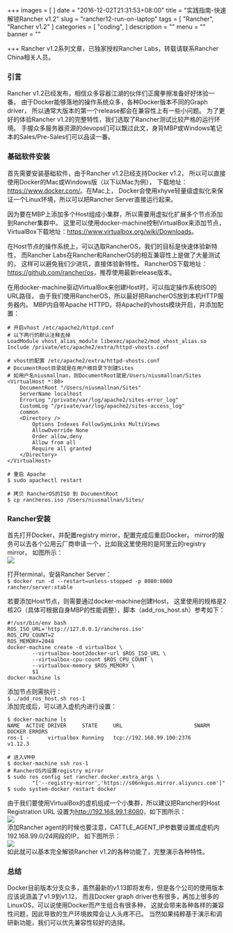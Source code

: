 +++
images = [
]
date = "2016-12-02T21:31:53+08:00"
title = "实践指南-快速解锁Rancher v1.2"
slug = "rancher12-run-on-laptop"
tags = [
    "Rancher",
    "Rancher v1.2"
]
categories = [
    "coding",
]
description = ""
menu = ""
banner = ""

+++
Rancher v1.2系列文章，已独家授权Rancher Labs，转载请联系Rancher China相关人员。
<!--more-->
### 引言
Rancher v1.2已经发布，相信众多容器江湖的伙伴们正魔拳擦准备好好体验一番。
由于Docker能够落地的操作系统众多，各种Docker版本不同的Graph driver，
所以通常大版本的第一个release都会在兼容性上有一些小问题。
为了更好的体验Rancher v1.2的完整特性，我们选取了Rancher测试比较严格的运行环境。
手握众多服务器资源的devops们可以飘过此文，身背MBP或Windows笔记本的Sales/Pre-Sales们可以品读一番。

### 基础软件安装
首先需要安装基础软件，由于Rancher v1.2已经支持Docker v1.2，
所以可以直接使用Docker的Mac或Windows版（以下以Mac为例），
下载地址：<https://www.docker.com/>。在Mac上，
Docker会使用xhyve轻量级虚拟化来保证一个Linux环境，所以可以把Rancher Server直接运行起来。

因为要在MBP上添加多个Host组成小集群，所以需要用虚拟化扩展多个节点添加到Rancher集群中。
这里可以使用docker-machine控制VirtualBox来添加节点，
VirtualBox下载地址：<https://www.virtualbox.org/wiki/Downloads>。

在Host节点的操作系统上，可以选取RancherOS，我们的目标是快速体验新特性，
而Rancher Labs在Rancher和RancherOS的相互兼容性上是做了大量测试的，
这样可以避免我们少进坑，直接体验新特性。
RancherOS下载地址：<https://github.com/rancher/os>，推荐使用最新release版本。

在用docker-machine驱动VirtualBox来创建Host时，可以指定操作系统ISO的URL路径，
由于我们使用RancherOS，所以最好把RancherOS放到本机HTTP服务器内。
MBP内自带Apache HTTPD，将Apache的vhosts模块开启，并添加配置：
```
# 开启vhost /etc/apache2/httpd.conf
# 以下两行的默认注释去掉
LoadModule vhost_alias_module libexec/apache2/mod_vhost_alias.so
Include /private/etc/apache2/extra/httpd-vhosts.conf

# vhost的配置 /etc/apache2/extra/httpd-vhosts.conf
# DocumentRoot目录就是在用户根目录下创建Sites
# 如用户名niusmallnan，则DocumentRoot就是/Users/niusmallnan/Sites
<VirtualHost *:80>
    DocumentRoot "/Users/niusmallnan/Sites"
    ServerName localhost
    ErrorLog "/private/var/log/apache2/sites-error_log"
    CustomLog "/private/var/log/apache2/sites-access_log"
    common
    <Directory />
        Options Indexes FollowSymLinks MultiViews
        AllowOverride None
        Order allow,deny
        Allow from all
        Require all granted
    </Directory>
</VirtualHost>

# 重启 Apache
$ sudo apachectl restart

# 拷贝 RancherOS的ISO 到 DocumentRoot
$ cp rancheros.iso /Users/niusmallnan/Sites/
```

### Rancher安装
首先打开Docker，并配置registry mirror，配置完成后重启Docker。
mirror的服务可以去各个公用云厂商申请一个，比如我这里使用的是阿里云的registry mirror，
如图所示：  
![](http://ww3.sinaimg.cn/large/006tKfTcjw1fav9vw30d1j30jh082403.jpg)

打开terminal，安装Rancher Server：  
`$ docker run -d --restart=unless-stopped -p 8080:8080 rancher/server:stable`

若要添加Host节点，则需要通过docker-machine创建Host，
这里使用的规格是2核2G（具体可根据自身MBP的性能调整），脚本（add_ros_host.sh）参考如下：
```
#!/usr/bin/env bash
ROS_ISO_URL='http://127.0.0.1/rancheros.iso'
ROS_CPU_COUNT=2
ROS_MEMORY=2048
docker-machine create -d virtualbox \
        --virtualbox-boot2docker-url $ROS_ISO_URL \
        --virtualbox-cpu-count $ROS_CPU_COUNT \
        --virtualbox-memory $ROS_MEMORY \
        $1
docker-machine ls
```
添加节点则需执行：  
`$ ./add_ros_host.sh ros-1`  
添加完成后，可以进入虚机内进行设置：
```
$ docker-machine ls
NAME  ACTIVE DRIVER     STATE     URL                       SWARM DOCKER ERRORS 
ros-1 -      virtualbox Running   tcp://192.168.99.100:2376       v1.12.3

# 进入VM中
$ docker-machine ssh ros-1
# RancherOS内设置registry mirror
$ sudo ros config set rancher.docker.extra_args \
        "['--registry-mirror','https://s06nkgus.mirror.aliyuncs.com']"
$ sudo system-docker restart docker
```

由于我们要使用VirtualBox的虚机组成一个小集群，所以建议把Rancher的Host Registration URL
设置为<http://192.168.99.1:8080>，如下图所示：  
![](http://ww4.sinaimg.cn/large/006tKfTcjw1fav9z6dih7j30eo072gmf.jpg)  
添加Rancher agent的时候也要注意，CATTLE_AGENT_IP参数要设置成虚机内192.168.99.0/24网段的IP，
如下图所示：  
![](http://ww1.sinaimg.cn/large/006tKfTcjw1fav9zo3g5zj30hp06tmyk.jpg)  
如此就可以基本完全解锁Rancher v1.2的各种功能了，完整演示各种特性。

### 总结
Docker目前版本分支众多，虽然最新的v1.13即将发布，但是各个公司的使用版本应该说涵盖了v1.9到v1.12，
而且Docker graph driver也有很多，再加上很多的LinuxOS，可以说使用Docker而产生组合有很多种，
这就会带来各种各样的兼容性问题，因此导致的生产环境故障会让人头疼不已。
当然如果纯粹基于演示和调研新功能，我们可以优先兼容性较好的选择。

